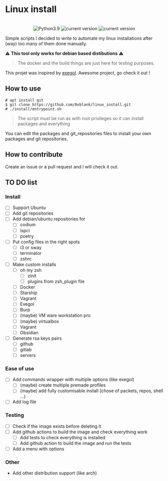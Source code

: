 #   Linux install

<div align="center">
    <br>
    <img alt="Python3.9" src="https://img.shields.io/badge/Python-3.9+-informational">
    <img alt="current version" src="https://img.shields.io/badge/debian-supported-success">
    <img alt="current version" src="https://img.shields.io/badge/ubuntu-supported-success">
    </br>
</div>

Simple scripts I decided to write to automate my linux installations after (way) too many of them done manually.

:warning: **This tool only works for debian based distibutions** :warning:

> The docker and the build things are just here for testing purposes.

This projet was inspired by [exegol](https://github.com/ThePorgs/Exegol). Awesome project, go check it out !

##  How to use

```
# apt install git
$ git clone https://github.com/0xblank/linux_install.git
# ./install/entrypoint.sh
```

> The script must be run as with root privileges so it can install packages and everything

You can edit the packages and git_repositories files to install your own packages and git repositories.

##  How to contribute

Create an issue or a pull request and I will check it out.

##  TO DO list

### Install

- [ ] Support Ubuntu
- [ ] Add git repositories
- [ ] Add debian/ubuntu repositories for
    - [ ] codium
    - [ ] lspci
    - [ ] poetry
- [ ] Put config files in the right spots
    - [ ] i3 or sway
    - [ ] terminator
    - [ ] zshrc
- [ ] Make custom installs
    - [ ] oh my zsh
        - [ ] zinit
        - [ ] plugins from zsh_plugin file
    - [ ] Docker
    - [ ] Starship
    - [ ] Vagrant
    - [ ] Exegol
    - [ ] Burp
    - [ ] (maybe) VM ware workstation pro
    - [ ] (maybe) virtualbox
    - [ ] Vagrant
    - [ ] Obsidian
- [ ] Generate rsa keys pairs
    - [ ] github
    - [ ] gitlab
    - [ ] servers

### Ease of use

- [ ] Add commands wrapper with multiple options (like exegol)
    - [ ] (maybe) create multiple premade profiles
    - [ ] (maybe) add fully customisable install (chose of packets, repos, shell ...)
- [ ] Add log file

### Testing

- [ ] Check if the image exists before deleting it
- [ ] Add github actions to build the image and check everything work
    - [ ] Add tests to check everything is installed
    - [ ] Add github action to build the image and run the tests
- [ ] Add a menu with options

### Other

- Add other distribution support (like arch)
